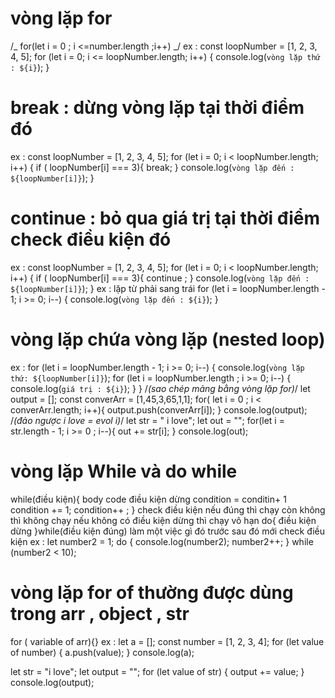 # vòng lặp for

/_
for(let i = 0 ; i <=number.length ;i++)
_/
ex :
const loopNumber = [1, 2, 3, 4, 5];
for (let i = 0; i <= loopNumber.length; i++) {
console.log(`vòng lặp thứ : ${i}`);
}

# break : dừng vòng lặp tại thời điểm đó

ex :
const loopNumber = [1, 2, 3, 4, 5];
for (let i = 0; i < loopNumber.length; i++) {
if ( loopNumber[i] === 3){
break;
}
console.log(`vòng lặp đến : ${loopNumber[i]}`);
}

# continue : bỏ qua giá trị tại thời điểm check điều kiện đó

ex :
const loopNumber = [1, 2, 3, 4, 5];
for (let i = 0; i < loopNumber.length; i++) {
if ( loopNumber[i] === 3){
continue ;
}
console.log(`vòng lặp đến : ${loopNumber[i]}`);
}
ex : lặp từ phải sang trái
for (let i = loopNumber.length - 1; i >= 0; i--) {
console.log(`vòng lặp đến : ${i}`);
}

# vòng lặp chứa vòng lặp (nested loop)

ex :
for (let i = loopNumber.length - 1; i >= 0; i--) {
console.log(`vòng lặp thứ: ${loopNumber[i]}`);
for (let i = loopNumber.length ; i >= 0; i--) {
console.log(`giá trị : ${i}`);
}
}
/_(sao chép mảng bằng vòng lặp for)_/
let output = [];
const converArr = [1,45,3,65,1,1];
for( let i = 0 ; i < converArr.length; i++){
output.push(converArr[i]);
}
console.log(output);
/_(đảo ngược i love = evol i)_/
let str = " i love";
let out = "";
for(let i = str.length - 1; i >= 0 ; i--){
out += str[i];
}
console.log(out);

# vòng lặp While và do while

while(điều kiện){
body code
điều kiện dừng
condition = conditin+ 1
condition += 1;
condition++ ;
}
check điều kiện nếu đúng thì chạy còn không thì không chạy nếu không có điều kiện dừng thì chạy vô hạn
do{
điều kiện dừng
}while(điều kiện đúng)
làm một việc gì đó trước sau đó mới check điều kiện
ex :
let number2 = 1;
do {
console.log(number2);
number2++;
} while (number2 < 10);

# vòng lặp for of thường được dùng trong arr , object , str

for ( variable of arr){}
ex :
let a = [];
const number = [1, 2, 3, 4];
for (let value of number) {
a.push(value);
}
console.log(a);

let str = "i love";
let output = "";
for (let value of str) {
output += value;
}
console.log(output);
